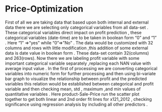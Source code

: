 # Price-Optimization
First of all we are taking data that based upon both internal and external data there we are selecting only categorical variables from all data-set . 
These categorical variables direct impact on profit prediction , these categorical variables (date-time) are to be taken in boolean form “0” and “1” . Here “1” =>“yes” while “0”=>”No” .
The data would be customized with 32 columns and rows  with little modification ,this addition of some external data is date value in boolean form . 
These data-set contain 32(columns) and 263(rows).
Now there we are labeling profit variable with some important categorical variable separately ,replacing each NAN value with average input value . 
In the first of processing we are converting categorical variables into numeric form for further processing and then using bi-variate bar graph to visualize the relationship between profit and the predicted variables this relation would be established between categorical and profit variable and then checking mean, std , maximum ,and min values of quantitative variables . 
Here product-Sale-Price run the scatter plot together to get both linear and 2nd order fit lines for x121_2012 , checking significance using regression analysis by including all other predictors .
